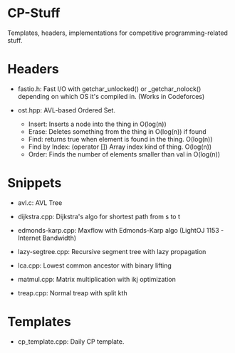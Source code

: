 # CP-Stuff
Templates, headers, implementations for competitive programming-related stuff.


# Headers
- fastio.h: Fast I/O with getchar_unlocked() or \_getchar_nolock() depending on which OS it's compiled in. (Works in Codeforces)

- ost.hpp:	AVL-based Ordered Set.
  - Insert: Inserts a node into the thing in O(log(n))
  - Erase: Deletes something from the thing in O(log(n)) if found
  -	Find: returns true when element is found in the thing. O(log(n))
  -	Find by Index: (operator []) Array index kind of thing. O(log(n))
  -	Order: Finds the number of elements smaller than val in O(log(n))

# Snippets
- avl.c: AVL Tree

- dijkstra.cpp: Dijkstra's algo for shortest path from s to t

- edmonds-karp.cpp: Maxflow with Edmonds-Karp algo (LightOJ 1153 - Internet Bandwidth)

- lazy-segtree.cpp: Recursive segment tree with lazy propagation

- lca.cpp: Lowest common ancestor with binary lifting

- matmul.cpp: Matrix multiplication with ikj optimization

- treap.cpp: Normal treap with split kth

# Templates

- cp_template.cpp: Daily CP template.
